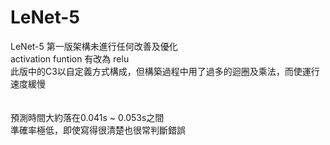 # LeNet-5

LeNet-5 第一版架構未進行任何改善及優化</br>
activation funtion 有改為 relu</br>
此版中的C3以自定義方式構成，但構築過程中用了過多的迴圈及乘法，而使運行速度緩慢</br>
</br></br>
預測時間大約落在0.041s ~ 0.053s之間</br>
準確率極低，即使寫得很清楚也很常判斷錯誤</br>
